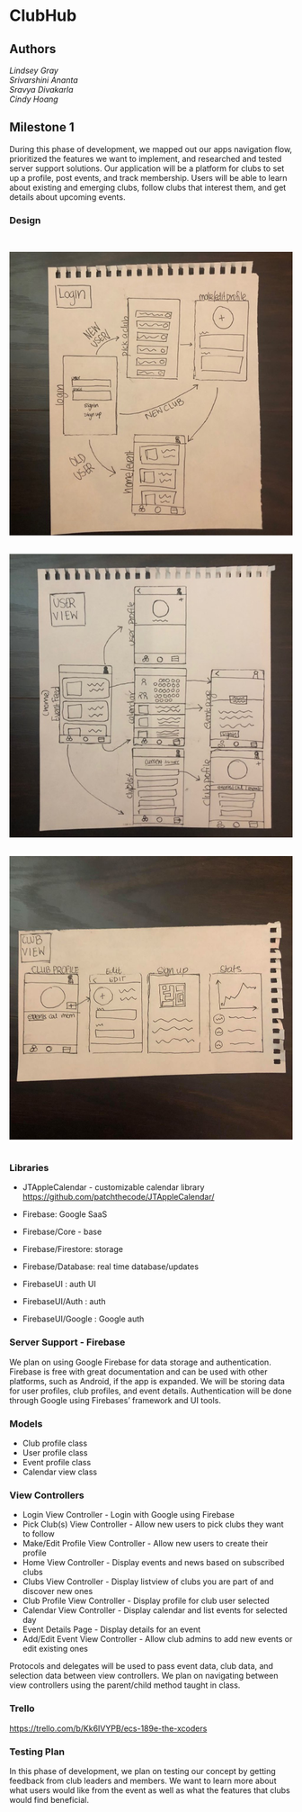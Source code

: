 # ClubHub

## Authors
*Lindsey Gray*  
*Srivarshini Ananta*  
*Sravya Divakarla*  
*Cindy Hoang*

## Milestone 1
During this phase of development, we mapped out our apps navigation flow, prioritized the features we want to implement, and researched and tested server support solutions. Our application will be a platform for clubs to set up a profile, post events, and track membership. Users will be able to learn about existing and emerging clubs, follow clubs that interest them, and get details about upcoming events. 

### Design
<pre>
<p align="center">
<img src="./Images/Login.jpg" width = "600"> 
<p align="center">
<img src="./Images/UserView.jpg" width = "600"> 
<p align="center">
<img src="./Images/ClubView.jpg" width = "600"> 
</pre>


### Libraries
* JTAppleCalendar - customizable calendar library 
<https://github.com/patchthecode/JTAppleCalendar/>

* Firebase: Google SaaS 
* Firebase/Core - base
* Firebase/Firestore: storage
* Firebase/Database: real time database/updates
* FirebaseUI : auth UI
* FirebaseUI/Auth : auth
* FirebaseUI/Google : Google auth


### Server Support - Firebase
We plan on using Google Firebase for data storage and authentication. Firebase is free with great documentation and can be used with other platforms, such as Android, if the app is expanded. We will be storing data for user profiles, club profiles, and event details. Authentication will be done through Google using Firebases’ framework and UI tools.

### Models
* Club profile class
* User profile class 
* Event profile class 
* Calendar view class  

### View Controllers
* Login View Controller - Login with Google using Firebase 
* Pick Club(s) View Controller - Allow new users to pick clubs they want to follow
* Make/Edit Profile View Controller - Allow new users to create their profile
* Home View Controller - Display events and news based on subscribed clubs
* Clubs View Controller - Display listview of clubs you are part of and discover new ones
* Club Profile View Controller - Display profile for club user selected
* Calendar View Controller - Display calendar and list events for selected day 
* Event Details Page - Display details for an event
* Add/Edit Event View Controller  - Allow club admins to add new events or edit existing ones

Protocols and delegates will be used to pass event data, club data, and selection data between view controllers. We plan on navigating between view controllers using the parent/child method taught in class. 

### Trello
<https://trello.com/b/Kk6IVYPB/ecs-189e-the-xcoders>

### Testing Plan
In this phase of development, we plan on testing our concept by getting feedback from club leaders and members. We want to learn more about what users would like from the event as well as what the features that clubs would find beneficial. 
